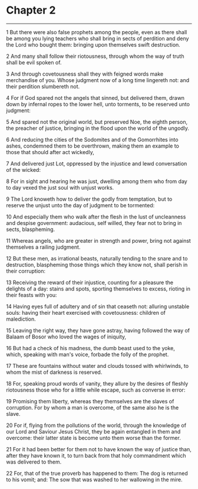 # Chapter 2

***

1 But there were also false prophets among the people, even as there shall be among you lying teachers who shall bring in sects of perdition and deny the Lord who bought them: bringing upon themselves swift destruction.

2 And many shall follow their riotousness, through whom the way of truth shall be evil spoken of.

3 And through covetousness shall they with feigned words make merchandise of you. Whose judgment now of a long time lingereth not: and their perdition slumbereth not.

4 For if God spared not the angels that sinned, but delivered them, drawn down by infernal ropes to the lower hell, unto torments, to be reserved unto judgment:

5 And spared not the original world, but preserved Noe, the eighth person, the preacher of justice, bringing in the flood upon the world of the ungodly.

6 And reducing the cities of the Sodomites and of the Gomorrhites into ashes, condemned them to be overthrown, making them an example to those that should after act wickedly,

7 And delivered just Lot, oppressed by the injustice and lewd conversation of the wicked:

8 For in sight and hearing he was just, dwelling among them who from day to day vexed the just soul with unjust works.

9 The Lord knoweth how to deliver the godly from temptation, but to reserve the unjust unto the day of judgment to be tormented:

10 And especially them who walk after the flesh in the lust of uncleanness and despise government: audacious, self willed, they fear not to bring in sects, blaspheming.

11 Whereas angels, who are greater in strength and power, bring not against themselves a railing judgment.

12 But these men, as irrational beasts, naturally tending to the snare and to destruction, blaspheming those things which they know not, shall perish in their corruption:

13 Receiving the reward of their injustice, counting for a pleasure the delights of a day: stains and spots, sporting themselves to excess, rioting in their feasts with you:

14 Having eyes full of adultery and of sin that ceaseth not: alluring unstable souls: having their heart exercised with covetousness: children of malediction.

15 Leaving the right way, they have gone astray, having followed the way of Balaam of Bosor who loved the wages of iniquity,

16 But had a check of his madness, the dumb beast used to the yoke, which, speaking with man's voice, forbade the folly of the prophet.

17 These are fountains without water and clouds tossed with whirlwinds, to whom the mist of darkness is reserved.

18 For, speaking proud words of vanity, they allure by the desires of fleshly riotousness those who for a little while escape, such as converse in error:

19 Promising them liberty, whereas they themselves are the slaves of corruption. For by whom a man is overcome, of the same also he is the slave.

20 For if, flying from the pollutions of the world, through the knowledge of our Lord and Saviour Jesus Christ, they be again entangled in them and overcome: their latter state is become unto them worse than the former.

21 For it had been better for them not to have known the way of justice than, after they have known it, to turn back from that holy commandment which was delivered to them.

22 For, that of the true proverb has happened to them: The dog is returned to his vomit; and: The sow that was washed to her wallowing in the mire.

